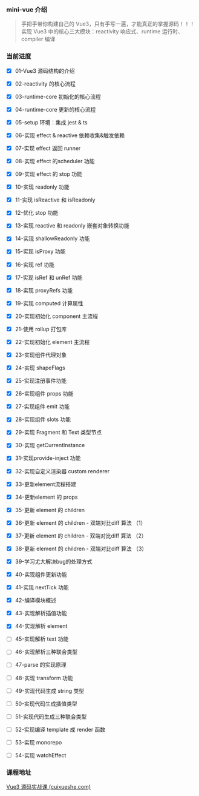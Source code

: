 ### mini-vue 介绍

> 手把手带你构建自己的 Vue3，只有手写一遍，才能真正的掌握源码！！！实现 Vue3 中的核心三大模块：reactivity 响应式、runtime 运行时、compiler 编译

### 当前进度

- [x] 01-Vue3 源码结构的介绍 

- [x] 02-reactivity 的核心流程

- [x] 03-runtime-core 初始化的核心流程

- [x] 04-runtime-core 更新的核心流程

- [x] 05-setup 环境：集成 jest & ts

- [x] 06-实现 effect & reactive 依赖收集&触发依赖

- [x] 07-实现 effect 返回 runner

- [x] 08-实现 effect 的scheduler 功能

- [x] 09-实现 effect 的 stop 功能

- [x] 10-实现 readonly 功能

- [x] 11-实现 isReactive 和 isReadonly

- [x] 12-优化 stop 功能

- [x] 13-实现 reactive 和 readonly 嵌套对象转换功能

- [x] 14-实现 shallowReadonly 功能

- [x] 15-实现 isProxy 功能

- [x] 16-实现 ref 功能

- [x] 17-实现 isRef 和 unRef 功能

- [x] 18-实现 proxyRefs 功能

- [x] 19-实现 computed 计算属性

- [x] 20-实现初始化 component 主流程

- [x] 21-使用 rollup 打包库

- [x] 22-实现初始化 element 主流程

- [x] 23-实现组件代理对象

- [x] 24-实现 shapeFlags

- [x] 25-实现注册事件功能

- [x] 26-实现组件 props 功能

- [x] 27-实现组件 emit 功能

- [x] 28-实现组件 slots 功能

- [x] 29-实现 Fragment 和 Text 类型节点

- [x] 30-实现 getCurrentInstance

- [x] 31-实现provide-inject 功能

- [x] 32-实现自定义渲染器 custom renderer

- [x] 33-更新element流程搭建

- [x] 34-更新element 的 props

- [x] 35-更新 element 的 children

- [x] 36-更新 element 的 children - 双端对比diff 算法 （1）

- [x] 37-更新 element 的 children - 双端对比diff 算法 （2）

- [x] 38-更新 element 的 children - 双端对比diff 算法 （3）

- [x] 39-学习尤大解决bug的处理方式

- [x] 40-实现组件更新功能

- [x] 41-实现 nextTick 功能

- [x] 42-编译模块概述

- [x] 43-实现解析插值功能

- [x] 44-实现解析 element

- [ ] 45-实现解析 text 功能

- [ ] 46-实现解析三种联合类型

- [ ] 47-parse 的实现原理

- [ ] 48-实现 transform 功能

- [ ] 49-实现代码生成 string 类型

- [ ] 50-实现代码生成插值类型

- [ ] 51-实现代码生成三种联合类型

- [ ] 52-实现编译 template 成 render 函数

- [ ] 53-实现 monorepo

- [ ] 54-实现 watchEffect

### 课程地址

[Vue3 源码实战课 (cuixueshe.com)](https://learn.cuixueshe.com/p/t_pc/course_pc_detail/column/p_61fb595ce4b0beaee4275e1e)

  